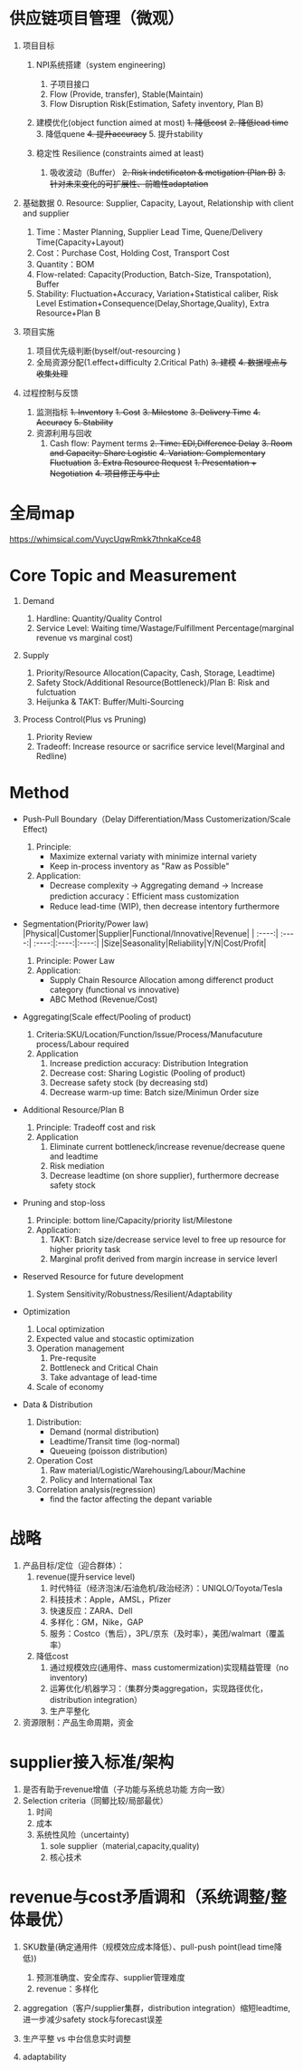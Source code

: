 # 供应链项目管理（微观）
1. 项目目标
    1. NPI系统搭建（system engineering)
        1. 子项目接口
        2. Flow (Provide, transfer), Stable(Maintain)
        3. Flow Disruption Risk(Estimation, Safety inventory, Plan B)

    2. 建模优化(object function aimed at most)
        ~~1. 降低cost~~
        ~~2. 降低lead time~~
        3. 降低quene
        ~~4. 提升accuracy~~
        5. 提升stability

    3. 稳定性 Resilience (constraints aimed at least)
        1. 吸收波动（Buffer）
        ~~2. Risk indetificaton & metigation (Plan B)~~
        ~~3. 针对未来变化的可扩展性、前瞻性adaptation~~

2. 基础数据
    0. Resource: Supplier, Capacity, Layout, Relationship with client and supplier
    1. Time：Master Planning, Supplier Lead Time, Quene/Delivery Time(Capacity+Layout)
    2. Cost：Purchase Cost, Holding Cost, Transport Cost
    3. Quantity：BOM
    4. Flow-related: Capacity(Production, Batch-Size, Transpotation), Buffer
    5. Stability: Fluctuation+Accuracy, Variation+Statistical caliber, Risk Level Estimation+Consequence(Delay,Shortage,Quality),
    Extra Resource+Plan B

3. 项目实施
    1. 项目优先级判断(byself/out-resourcing )
    2. 全局资源分配(1.effect+difficulty 2.Critical Path)
    ~~3. 建模~~
    ~~4. 数据埋点与收集处理~~

4. 过程控制与反馈
    1. 监测指标
        ~~1. Inventory~~
        ~~1. Cost~~
        ~~3. Milestone~~
        ~~3. Delivery Time~~
        ~~4. Accuracy~~
        ~~5. Stability~~
    2. 资源利用与回收
        1. Cash flow: Payment terms
        ~~2. Time: EDI,Difference Delay~~
        ~~3. Room and Capacity: Share Logistic~~
        ~~4. Variation: Complementary Fluctuation~~
    ~~3. Extra Resource Request~~
        ~~1. Presentation + Negotiation~~
    ~~4. 项目修正与中止~~


# 全局map
https://whimsical.com/VuycUqwRmkk7thnkaKce48



# Core Topic and Measurement
1. Demand
    1. Hardline: Quantity/Quality Control
    2. Service Level: Waiting time/Wastage/Fulfillment Percentage(marginal revenue vs marginal cost)
    

2. Supply 
    1. Priority/Resource Allocation(Capacity, Cash, Storage, Leadtime)
    2. Safety Stock/Additional Resource(Bottleneck)/Plan B: Risk and fulctuation
    3. Heijunka & TAKT: Buffer/Multi-Sourcing


3. Process Control(Plus vs Pruning)
    1. Priority Review
    2. Tradeoff: Increase resource or sacrifice service level(Marginal and Redline)





# Method
* Push-Pull Boundary（Delay Differentiation/Mass Customerization/Scale Effect)
    1. Principle:
        * Maximize external variaty with minimize internal variety
        * Keep in-process inventory as "Raw as Possible"
    2. Application:
        * Decrease complexity → Aggregating demand → Increase prediction accuracy：Efficient mass customization
        * Reduce lead-time (WIP), then decrease intentory furthermore


* Segmentation(Priority/Power law)
    |Physical|Customer|Supplier|Functional/Innovative|Revenue|
    |    :----:|    :----:|    :----:|:----:|:----:|
    |Size|Seasonality|Reliability|Y/N|Cost/Profit|
    1. Principle: Power Law
    2. Application:
        * Supply Chain Resource Allocation among differenct product category (functional vs innovative)
        * ABC Method (Revenue/Cost)


* Aggregating(Scale effect/Pooling of product)
    1. Criteria:SKU/Location/Function/Issue/Process/Manufacuture process/Labour required
    3. Application
        1. Increase prediction accuracy: Distribution Integration
        2. Decrease cost: Sharing Logistic (Pooling of product)
        3. Decrease safety stock (by decreasing std)
        4. Decrease warm-up time: Batch size/Minimun Order size


* Additional Resource/Plan B
    1. Principle: Tradeoff cost and risk
    2. Application
        1. Eliminate current bottleneck/increase revenue/decrease quene and leadtime
        2. Risk mediation
        3. Decrease leadtime (on shore supplier), furthermore decrease safety stock


* Pruning and stop-loss
    1. Principle: bottom line/Capacity/priority list/Milestone
    2. Application:
        1. TAKT: Batch size/decrease service level to free up resource for higher priority task
        2. Marginal profit derived from margin increase in service leverl


* Reserved Resource for future development
    1. System Sensitivity/Robustness/Resilient/Adaptability


* Optimization
    1. Local optimization
    2. Expected value and stocastic optimization    
    2. Operation management
        1. Pre-requsite
        2. Bottleneck and Critical Chain
        3. Take advantage of lead-time
    3. Scale of economy
   

* Data & Distribution 
    1. Distribution:
        * Demand (normal distribution)
        * Leadtime/Transit time (log-normal)
        * Queueing (poisson distribution)
    2. Operation Cost
        1. Raw material/Logistic/Warehousing/Labour/Machine
        2. Policy and International Tax    
    3.  Correlation analysis(regression)
        * find the factor affecting the depant variable   


# 战略
1. 产品目标/定位（迎合群体）：
    1. revenue(提升service level)
        1. 时代特征（经济泡沫/石油危机/政治经济）：UNIQLO/Toyota/Tesla
        2. 科技技术：Apple，AMSL，Pfizer
        3. 快速反应：ZARA、Dell
        4. 多样化：GM，Nike，GAP
        5. 服务：Costco（售后），3PL/京东（及时率），美团/walmart（覆盖率）
    2. 降低cost
        1. 通过规模效应(通用件、mass customermization)实现精益管理（no inventory)
        2. 运筹优化/机器学习：（集群分类aggregation，实现路径优化，distribution integration）
        3. 生产平整化
2. 资源限制：产品生命周期，资金


# supplier接入标准/架构
1. 是否有助于revenue增值（子功能与系统总功能 方向一致）
2. Selection criteria（同鲫比较/局部最优）
    1. 时间
    2. 成本
    3. 系统性风险（uncertainty)
        1. sole supplier（material,capacity,quality)
        2. 核心技术

# revenue与cost矛盾调和（系统调整/整体最优）
1. SKU数量(确定通用件（规模效应成本降低）、pull-push point(lead time降低))
    1. 预测准确度、安全库存、supplier管理难度
    2. revenue：多样化

2. aggregation（客户/supplier集群，distribution integration）缩短leadtime,进一步减少safety stock与forecast误差

3. 生产平整 vs 中台信息实时调整

3. adaptability